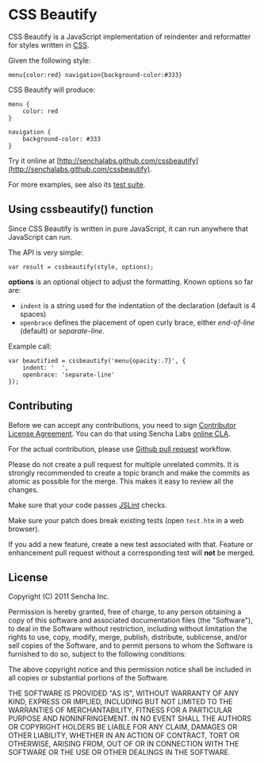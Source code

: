 # CSS Beautify #

CSS Beautify is a JavaScript implementation of reindenter and reformatter for styles written in [CSS](http://www.w3.org/Style/CSS/).

Given the following style:

    menu{color:red} navigation{background-color:#333}


CSS Beautify will produce:

    menu {
        color: red
    }
    
    navigation {
        background-color: #333
    }

Try it online at [http://senchalabs.github.com/cssbeautify](http://senchalabs.github.com/cssbeautify).

For more examples, see also its [test suite](http://senchalabs.github.com/cssbeautify/test.htm).

## Using cssbeautify() function ##

Since CSS Beautify is written in pure JavaScript, it can run anywhere that JavaScript can run.

The API is very simple:

    var result = cssbeautify(style, options);

**options** is an optional object to adjust the formatting. Known options so far are:

  *  <code>indent</code> is a string used for the indentation of the declaration (default is 4 spaces)
  *  <code>openbrace</code> defines the placement of open curly brace, either *end-of-line* (default) or *separate-line*.

Example call:

    var beautified = cssbeautify('menu{opacity:.7}', {
        indent: '  ',
        openbrace: 'separate-line'
    });

## Contributing ##

Before we can accept any contributions, you need to sign [Contributor License Agreement](http://en.wikipedia.org/wiki/Contributor_License_Agreement). You can do that using Sencha Labs [online CLA](http://www.sencha.com/cla).

For the actual contribution, please use [Github pull request](http://help.github.com/pull-requests/) workflow.

Please do not create a pull request for multiple unrelated commits. It is strongly recommended to create a topic branch and make the commits as atomic as possible for the merge. This makes it easy to review all the changes.

Make sure that your code passes [JSLint](http://jslint.com) checks.

Make sure your patch does break existing tests (open <code>test.htm</code> in a web browser).

If you add a new feature, create a new test associated with that. Feature or enhancement pull request without a corresponding test will **not** be merged.

## License ##

Copyright (C) 2011 Sencha Inc.

Permission is hereby granted, free of charge, to any person obtaining a copy
of this software and associated documentation files (the "Software"), to deal
in the Software without restriction, including without limitation the rights
to use, copy, modify, merge, publish, distribute, sublicense, and/or sell
copies of the Software, and to permit persons to whom the Software is
furnished to do so, subject to the following conditions:

The above copyright notice and this permission notice shall be included in
all copies or substantial portions of the Software.

THE SOFTWARE IS PROVIDED "AS IS", WITHOUT WARRANTY OF ANY KIND, EXPRESS OR
IMPLIED, INCLUDING BUT NOT LIMITED TO THE WARRANTIES OF MERCHANTABILITY,
FITNESS FOR A PARTICULAR PURPOSE AND NONINFRINGEMENT. IN NO EVENT SHALL THE
AUTHORS OR COPYRIGHT HOLDERS BE LIABLE FOR ANY CLAIM, DAMAGES OR OTHER
LIABILITY, WHETHER IN AN ACTION OF CONTRACT, TORT OR OTHERWISE, ARISING FROM,
OUT OF OR IN CONNECTION WITH THE SOFTWARE OR THE USE OR OTHER DEALINGS IN
THE SOFTWARE.
